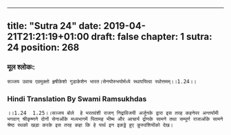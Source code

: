 
---
title: "Sutra 24"
date: 2019-04-21T21:21:19+01:00
draft: false
chapter: 1
sutra: 24
position: 268
---
### मूल श्लोकः:
```
सञ्जय उवाच एवमुक्तो हृषीकेशो गुडाकेशेन भारत।सेनयोरुभयोर्मध्ये स्थापयित्वा रथोत्तमम्।।1.24।।

```

### Hindi Translation By Swami Ramsukhdas
```
।।1.24  1.25।।सञ्जय बोले  हे भरतवंशी राजन् निद्राविजयी अर्जुनके द्वारा इस तरह कहनेपर अन्तर्यामी भगवान् श्रीकृष्णने दोनों सेनाओंके मध्यभागमें पितामह भीष्म और आचार्य द्रोणके सामने तथा सम्पूर्ण राजाओंके सामने श्रेष्ठ रथको खड़ा करके इस तरह कहा कि हे पार्थ इन इकट्ठे हुए कुरुवंशियोंको देख।

```

